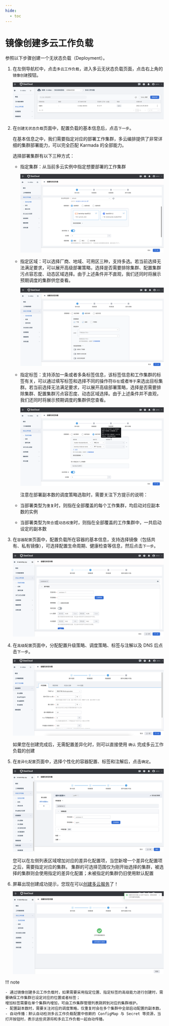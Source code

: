 ```yaml
---
hide:
  - toc
---
```


# 镜像创建多云工作负载

参照以下步骤创建一个无状态负载（Deployment）。

1. 在左侧导航栏中，点击`多云工作负载`，进入多云无状态负载页面，点击右上角的`镜像创建`按钮。

    ![镜像创建](../images/deployment01.png)

2. 在`创建无状态负载`页面中，配置负载的基本信息后，点击`下一步`。

    在基本信息之中，我们需要指定对应的部署工作集群，多云编排提供了非常详细的集群部署能力，可以完全匹配 Karmada 的全部能力。

    选择部署集群有以下三种方式：

    - 指定集群：从当前多云实例中指定想要部署的工作集群

        ![指定集群](../images/gao-deploy01.png)

    - 指定区域：可以选择厂商、地域、可用区三种，支持多选。若当前选择无法满足要求，可以展开高级部署策略，选择是否需要排除集群、配置集群污点容忍度、动态区域选择。由于上述条件并不直观，我们还同时将展示预期调度的集群供您查看。

        ![指定区域](../images/gao-deploy02.png)

    - 指定标签：支持添加一条或者多条标签信息，该标签信息和工作集群的标签有关，可以通过填写标签和选择不同的操作符`存在`或者`等于`来选出目标集群。若当前选择无法满足要求，可以展开高级部署策略，选择是否需要排除集群、配置集群污点容忍度、动态区域选择。由于上述条件并不直观，我们还同时将展示预期调度的集群供您查看。

        ![指定标签](../images/gao-deploy03.png)

        注意在部署副本数的调度策略选取时，需要关注下方提示的说明：
    
    - 当部署类型为`重复`时，则指在全部覆盖的每个工作集群，均启动对应副本数的实例
    - 当部署类型为`聚合`或`动态权重`时，则指在全部覆盖的工作集群中，一共启动设定的副本数
    
3. 在`容器配置`页面中，配置负载所在容器的基本信息，支持选择镜像（包括共有、私有镜像），可选择配置生命周期、健康检查等信息，然后点击`下一步`。

    ![基本信息](../images/chooseimage.png)

4. 在`高级配置`页面中，分配配置升级策略、调度策略、标签与注解以及 DNS 后点击`下一步`。

    ![高级配置](../images/deployment06.png)

    如果您在创建完成后，无需配置差异化时，则可以直接使用 `确认` 完成多云工作负载的创建

5. 在`差异化配置`页面中，选择个性化的容器配置、标签和注解后，点击`确定`。

    ![差异化配置](../images/deployment07.png)

    您可以在左侧列表区域增加对应的差异化配置项，当您新增一个差异化配置项之后，需要指定对应的集群。
    集群的可选择范围仅为刚开始选择的集群，被选择的集群则会使用指定的差异化配置；未被指定的集群仍旧使用默认配置

6. 屏幕出现创建成功提示，您现在可以[创建多云服务](../resource/service.md)了！

    ![创建多云服务](../images/deployment-service.png)

!!! note

    - 通过镜像创建多云工作负载时，如果需要采用指定位置、指定标签的高级能力进行创建时，需要确保工作集群已设定对应的位置或者标签；
    增加标签需要在单个集群内增加，可由工作集群管理列表跳转到对应的集群维护。
    - 配置副本数时，需要关注对应的调度策略，仅重复时会在多个集群中全部启动配置的副本数。
    - 自动传播：默认自动检测多云工作负载配置中依赖的 ConfigMap 与 Secret 等资源，当打开按钮时，表示这些资源将和多云工作负载一起自动传播。
